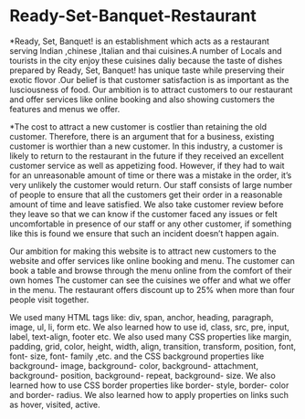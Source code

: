 # Ready-Set-Banquet-Restaurant
  *Ready, Set, Banquet! is an establishment which acts as a restaurant serving Indian ,chinese ,Italian and thai cuisines.A number of Locals and tourists in the city enjoy these cuisines daliy because the taste of dishes prepared by Ready, Set, Banquet! has unique taste while preserving their exotic flovor .Our belief is that customer satisfaction is as important as the lusciousness of food. Our ambition is to attract customers to our restaurant and offer services like online booking and also showing customers the features and menus we offer.


  *The cost to attract a new customer is costlier than retaining the old customer. Therefore, there is an argument that for a business, existing customer is worthier than a new customer. In this industry, a customer is likely to return to the restaurant in the future if they received an excellent customer service as well as appetizing food. However, if they had to wait for an unreasonable amount of time or there was a mistake in the order, it’s very unlikely the customer would return. Our staff consists of large number of people to ensure that all the customers get their order in a reasonable amount of time and leave satisfied. We also take customer review before they leave so that we can know if the customer faced any issues or felt uncomfortable in presence of our staff or any other customer, if something like this is found we ensure that such an incident doesn’t happen again.

Our ambition for making this website is to attract new customers to the website and offer services like online booking and menu. The customer can book a table and browse through the menu online from the comfort of their own homes The customer can see the cuisines we offer and what we offer in the menu. The restaurant offers discount up to 25% when more than four people visit together.

We used many HTML tags like: div, span, anchor, heading, paragraph, image, ul, li, form etc. We also learned how to use id, class, src, pre, input, label, text-align, footer etc.
We also used many CSS properties like margin, padding, grid, color, height, width, align, transition, transform, position, font, font- size, font- family ,etc. and the CSS background properties like background- image, background- color, background- attachment, background- position, background- repeat, background- size. We also learned how to use CSS border properties like border- style, border- color and border- radius. We also learned how to apply properties on links such as hover, visited, active.
